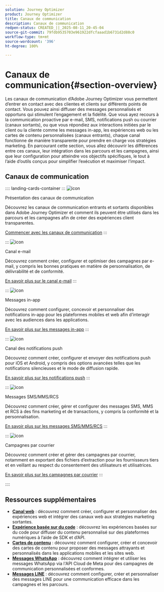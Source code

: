 ```yaml
---
solution: Journey Optimizer
product: Journey Optimizer
title: Canaux de communication
description: Canaux de communication
redpen-status: CREATED_||_2025-08-11_20-45-04
source-git-commit: 79fdb9535703e961922dfcfaaad1b6731d2d88c0
workflow-type: tm+mt
source-wordcount: '396'
ht-degree: 100%

---
```



# Canaux de communication{#section-overview}

Les canaux de communication d’Adobe Journey Optimizer vous permettent d’entrer en contact avec des clientes et clients sur différents points de contact. Vous pouvez ainsi diffuser des messages personnalisés et opportuns qui stimulent l’engagement et la fidélité. Que vous ayez recours à la communication proactive par e-mail, SMS, notifications push ou courrier (canaux sortants), ou que vous répondiez aux interactions initiées par le client ou la cliente comme les messages in-app, les expériences web ou les cartes de contenu personnalisées (canaux entrants), chaque canal fonctionne de manière transparente pour prendre en charge vos stratégies marketing. En parcourant cette section, vous allez découvrir les différences entre ces canaux, leur intégration dans les parcours et les campagnes, ainsi que leur configuration pour atteindre vos objectifs spécifiques, le tout à l’aide d’outils conçus pour simplifier l’exécution et maximiser l’impact.

## Canaux de communication

:::: landing-cards-container
:::
![icon](https://cdn.experienceleague.adobe.com/icons/book.svg?lang=fr)

Présentation des canaux de communication

Découvrez les canaux de communication entrants et sortants disponibles dans Adobe Journey Optimizer et comment ils peuvent être utilisés dans les parcours et les campagnes afin de créer des expériences client transparentes.

[Commencer avec les canaux de communication](../using/channels/gs-channels.md)
:::

:::
![icon](https://cdn.experienceleague.adobe.com/icons/envelope.svg?lang=fr)

Canal e-mail

Découvrez comment créer, configurer et optimiser des campagnes par e-mail, y compris les bonnes pratiques en matière de personnalisation, de délivrabilité et de conformité.

[En savoir plus sur le canal e-mail](email-landing-page.md)
:::

:::
![icon](https://cdn.experienceleague.adobe.com/icons/mobile.svg?lang=fr)

Messages in-app

Découvrez comment configurer, concevoir et personnaliser des notifications in-app pour les plateformes mobiles et web afin d’interagir avec les audiences dans les applications.

[En savoir plus sur les messages in-app](in-app-landing-page.md)
:::

:::
![icon](https://cdn.experienceleague.adobe.com/icons/bell.svg?lang=fr)

Canal des notifications push

Découvrez comment créer, configurer et envoyer des notifications push pour iOS et Android, y compris des options avancées telles que les notifications silencieuses et le mode de diffusion rapide.

[En savoir plus sur les notifications push](push-landing-page.md)
:::

:::
![icon](https://cdn.experienceleague.adobe.com/icons/comment-dots.svg?lang=fr)

Messages SMS/MMS/RCS

Découvrez comment créer, gérer et configurer des messages SMS, MMS et RCS à des fins marketing et de transactions, y compris la conformité et la personnalisation.

[En savoir plus sur les messages SMS/MMS/RCS](sms-landing-page.md)
:::

:::
![icon](https://cdn.experienceleague.adobe.com/icons/mail-bulk.svg?lang=fr)

Campagnes par courrier

Découvrez comment créer et gérer des campagnes par courrier, notamment en exportant des fichiers d’extraction pour les fournisseurs tiers et en veillant au respect du consentement des utilisateurs et utilisatrices.

[En savoir plus sur les campagnes par courrier](direct-mail-landing-page.md)
:::

::::


## Ressources supplémentaires

- **[Canal web](web-landing-page.md)** : découvrez comment créer, configurer et personnaliser des expériences web et intégrer des canaux web aux stratégies marketing sortantes.
- **[Expérience basée sur du code](code-based-experience-landing-page.md)** : découvrez les expériences basées sur du code pour diffuser du contenu personnalisé sur des plateformes numériques à l’aide de SDK et d’API.
- **[Cartes de contenu](content-card-landing-page.md)** : découvrez comment configurer, créer et concevoir des cartes de contenu pour proposer des messages attrayants et personnalisés dans les applications mobiles et les sites web.
- **[Messages WhatsApp](whatsapp-landing-page.md)** : découvrez comment intégrer et utiliser les messages WhatsApp via l&#39;API Cloud de Meta pour des campagnes de communication personnalisées et conformes.
- **[Messages LINE](line-landing-page.md)** : découvrez comment configurer, créer et personnaliser des messages LINE pour une communication efficace dans les campagnes et les parcours.
